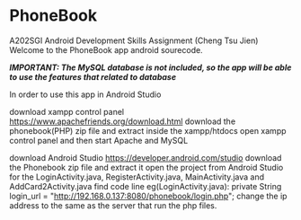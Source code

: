 # PhoneBook
A202SGI Android Development Skills Assignment (Cheng Tsu Jien)
Welcome to the PhoneBook app android sourecode.

***IMPORTANT: The MySQL database is not included, so the app will be able to use the features that related to database***

In order to use this app in Android Studio

download xampp control panel https://www.apachefriends.org/download.html
download the phonebook(PHP) zip file and extract inside the xampp/htdocs
open xampp control panel and then start Apache and MySQL

download Android Studio https://developer.android.com/studio
download the Phonebook zip file and extract it
open the project from Android Studio
for the LoginActivity.java, RegisterActivity.java, MainActivity.java and AddCard2Activity.java
  find code line eg(LoginActivity.java): private String login_url = "http://192.168.0.137:8080/phonebook/login.php";
  change the ip address to the same as the server that run the php files.




